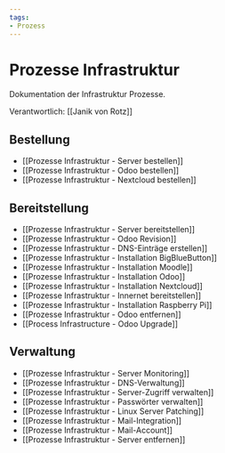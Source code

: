 ```yaml
---
tags:
- Prozess
---
```

# Prozesse Infrastruktur
Dokumentation der Infrastruktur Prozesse.

Verantwortlich: [[Janik von Rotz]]

## Bestellung

* [[Prozesse Infrastruktur - Server bestellen]]
* [[Prozesse Infrastruktur - Odoo bestellen]]
* [[Prozesse Infrastruktur - Nextcloud bestellen]][]()

## Bereitstellung

* [[Prozesse Infrastruktur - Server bereitstellen]]
* [[Prozesse Infrastruktur - Odoo Revision]]
* [[Prozesse Infrastruktur - DNS-Einträge erstellen]]
* [[Prozesse Infrastruktur - Installation BigBlueButton]]
* [[Prozesse Infrastruktur - Installation Moodle]]
* [[Prozesse Infrastruktur - Installation Odoo]]
* [[Prozesse Infrastruktur - Installation Nextcloud]]
* [[Prozesse Infrastruktur - Innernet bereitstellen]]
* [[Prozesse Infrastruktur - Installation Raspberry Pi]]
* [[Prozesse Infrastruktur - Odoo entfernen]]
* [[Process Infrastructure - Odoo Upgrade]]

## Verwaltung

* [[Prozesse Infrastruktur - Server Monitoring]]
* [[Prozesse Infrastruktur - DNS-Verwaltung]]
* [[Prozesse Infrastruktur - Server-Zugriff verwalten]]
* [[Prozesse Infrastruktur - Passwörter verwalten]]
* [[Prozesse Infrastruktur - Linux Server Patching]]
* [[Prozesse Infrastruktur - Mail-Integration]]
* [[Prozesse Infrastruktur - Mail-Account]]
* [[Prozesse Infrastruktur - Server entfernen]]
